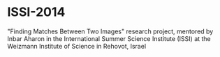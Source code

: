 ISSI-2014
=========

"Finding Matches Between Two Images" research project, mentored by Inbar Aharon in the International Summer Science Institute (ISSI) at the Weizmann Institute of Science in Rehovot, Israel

